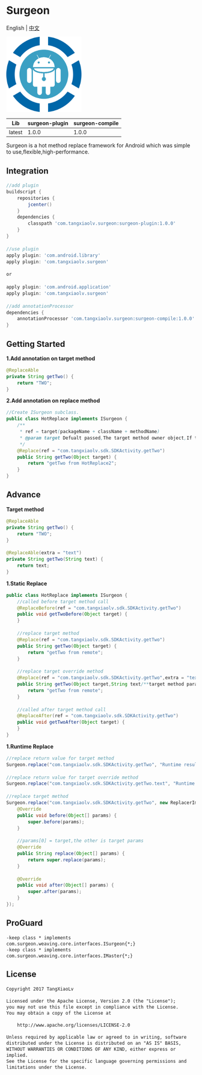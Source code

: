 # Surgeon
English | [中文](https://github.com/TangXiaoLv/Surgeon/blob/master/README-CN.md)

<img src="img/1.png" width = "200" height = "200"/>

|Lib|surgeon-plugin|surgeon-compile|
|:---:|:---|:---|
|latest|1.0.0|1.0.0|

Surgeon is a hot method replace framework for Android which was simple to use,flexible,high-performance.

Integration
---
```gradle
//add plugin
buildscript {
    repositories {
        jcenter()
    }
    dependencies {
        classpath 'com.tangxiaolv.surgeon:surgeon-plugin:1.0.0'
    }
}

//use plugin
apply plugin: 'com.android.library'
apply plugin: 'com.tangxiaolv.surgeon'

or

apply plugin: 'com.android.application'
apply plugin: 'com.tangxiaolv.surgeon'

//add annotationProcessor
dependencies {
    annotationProcessor 'com.tangxiaolv.surgeon:surgeon-compile:1.0.0'
}
```

Getting Started
---
**1.Add annotation on target method**
```java
@ReplaceAble
private String getTwo() {
    return "TWO";
}
```

**2.Add annotation on replace method**
```java
//Create ISurgeon subclass.
public class HotReplace implements ISurgeon {
    /**
     * ref = target(packageName + className + methodName)
     * @param target Defualt passed,The target method owner object,If target method is static then it equal null.
     */
    @Replace(ref = "com.tangxiaolv.sdk.SDKActivity.getTwo")
    public String getTwo(Object target) {
        return "getTwo from HotReplace2";
    }
}
```

Advance
---
**Target method**
```java
@ReplaceAble
private String getTwo() {
    return "TWO";
}

@ReplaceAble(extra = "text")
private String getTwo(String text) {
    return text;
}
```

**1.Static Replace**
```java
public class HotReplace implements ISurgeon {
    //called before target method call
    @ReplaceBefore(ref = "com.tangxiaolv.sdk.SDKActivity.getTwo")
    public void getTwoBefore(Object target) {
    }
    
    //replace target method
    @Replace(ref = "com.tangxiaolv.sdk.SDKActivity.getTwo")
    public String getTwo(Object target) {
        return "getTwo from remote";
    }
    
    //replace target override method
    @Replace(ref = "com.tangxiaolv.sdk.SDKActivity.getTwo",extra = "text")
    public String getTwo(Object target,String text/**target method params*/) {
        return "getTwo from remote";
    }
    
    //called after target method call
    @ReplaceAfter(ref = "com.tangxiaolv.sdk.SDKActivity.getTwo")
    public void getTwoAfter(Object target) {
    }
}
```

**1.Runtime Replace**
```java
//replace return value for target method
Surgeon.replace("com.tangxiaolv.sdk.SDKActivity.getTwo", "Runtime result");

//replace return value for target override method 
Surgeon.replace("com.tangxiaolv.sdk.SDKActivity.getTwo.text", "Runtime result");

//replace target method
Surgeon.replace("com.tangxiaolv.sdk.SDKActivity.getTwo", new ReplacerImpl<String>(){
    @Override
    public void before(Object[] params) {
        super.before(params);
    }

    //params[0] = target,the other is target params 
    @Override
    public String replace(Object[] params) {
        return super.replace(params);
    }

    @Override
    public void after(Object[] params) {
        super.after(params);
    }
});
```

ProGuard
---
```
-keep class * implements com.surgeon.weaving.core.interfaces.ISurgeon{*;}
-keep class * implements com.surgeon.weaving.core.interfaces.IMaster{*;}
```

License
---
    Copyright 2017 TangXiaoLv
    
    Licensed under the Apache License, Version 2.0 (the "License");
    you may not use this file except in compliance with the License.
    You may obtain a copy of the License at
    
        http://www.apache.org/licenses/LICENSE-2.0
    
    Unless required by applicable law or agreed to in writing, software
    distributed under the License is distributed on an "AS IS" BASIS,
    WITHOUT WARRANTIES OR CONDITIONS OF ANY KIND, either express or implied.
    See the License for the specific language governing permissions and
    limitations under the License.

